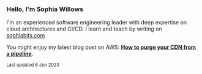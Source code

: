 ### Hello, I'm Sophia Willows

I'm an experienced software engineering leader with deep expertise on cloud architectures and CI/CD. I learn and teach by writing on [sophiabits.com](https://sophiabits.com/blog)

You might enjoy my latest blog post on AWS: **[How to purge your CDN from a pipeline](https://sophiabits.com/blog/how-to-purge-your-cdn-from-a-pipeline)**.

<sub>Last updated 6 Jun 2023</sub>
